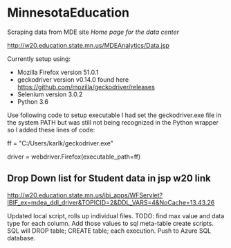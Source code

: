 # MinnesotaEducation
 Scraping data from MDE site
 _Home page for the data center_
 
http://w20.education.state.mn.us/MDEAnalytics/Data.jsp

Currently setup using:
* Mozilla Firefox version 51.0.1
* geckodriver version v0.14.0 found here https://github.com/mozilla/geckodriver/releases
* Selenium version 3.0.2
* Python 3.6

Use following code to setup executable
I had set the geckodriver.exe file in the system PATH but was still not being recognized in the Python wrapper so I added these lines of code:

ff = "C:/Users/karlk/geckodriver.exe"

driver = webdriver.Firefox(executable_path=ff)


## Drop Down list for Student data in jsp w20 link
http://w20.education.state.mn.us/ibi_apps/WFServlet?IBIF_ex=mdea_ddl_driver&TOPICID=2&DDL_VARS=4&NoCache=13.43.26

Updated local script, rolls up individual files.
TODO: find max value and data type for each column. Add those values to sql meta-table create scripts.
SQL will DROP table; CREATE table; each execution.
Push to Azure SQL database.
